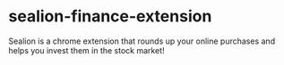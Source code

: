 # sealion-finance-extension
Sealion is a chrome extension that rounds up your online purchases and helps you invest them in the stock market!
